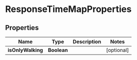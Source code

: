 

# ResponseTimeMapProperties

## Properties

Name | Type | Description | Notes
------------ | ------------- | ------------- | -------------
**isOnlyWalking** | **Boolean** |  |  [optional]





